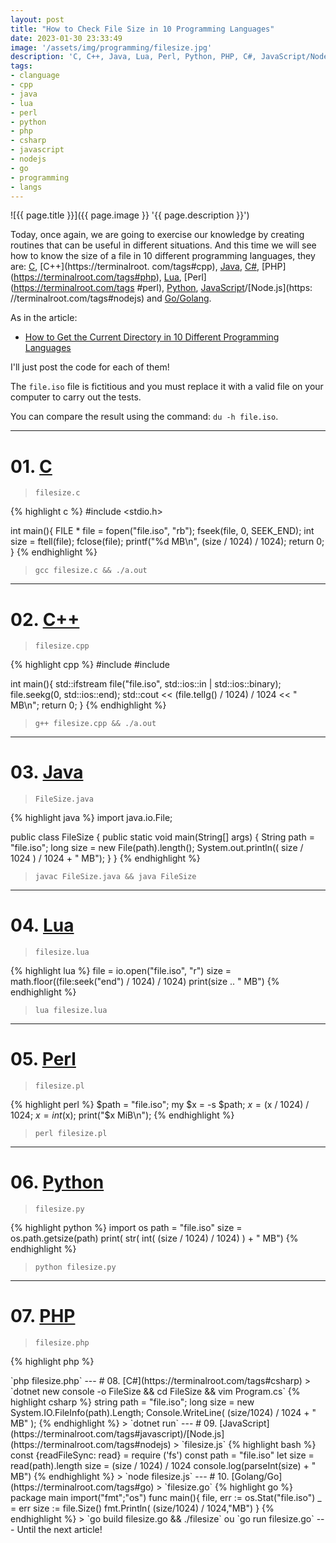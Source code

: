 ```yaml
---
layout: post
title: "How to Check File Size in 10 Programming Languages"
date: 2023-01-30 23:33:49
image: '/assets/img/programming/filesize.jpg'
description: 'C, C++, Java, Lua, Perl, Python, PHP, C#, JavaScript/Nodejs and Go.'
tags:
- clanguage
- cpp
- java
- lua
- perl
- python
- php
- csharp
- javascript
- nodejs
- go
- programming
- langs
---
```


![{{ page.title }}]({{ page.image }} '{{ page.description }}')

Today, once again, we are going to exercise our knowledge by creating routines that can be useful in different situations. And this time we will see how to know the size of a file in 10 different programming languages, they are: [C](https://terminalroot.com/tags#clanguage), [C++](https://terminalroot. com/tags#cpp), [Java](https://terminalroot.com/tags#java), [C#](https://terminalroot.com/tags#csharp), [PHP] (https://terminalroot.com/tags#php), [Lua](https://terminalroot.com/tags#lua), [Perl](https://terminalroot.com/tags #perl), [Python](https://terminalroot.com/tags#python), [JavaScript](https://terminalroot.com/tags#bash)/[Node.js](https: //terminalroot.com/tags#nodejs) and [Go/Golang](https://terminalroot.com/tags#go).

As in the article:
+ [How to Get the Current Directory in 10 Different Programming Languages](https://terminalroot.com/how-to-get-current-directory-in-10-programming-languages/)

I'll just post the code for each of them!

The `file.iso` file is fictitious and you must replace it with a valid file on your computer to carry out the tests.

You can compare the result using the command: `du -h file.iso`.

---

# 01. [C](https://terminalroot.com/tags#clanguage)
> `filesize.c`

{% highlight c %}
#include <stdio.h>

int main(){
  FILE * file = fopen("file.iso", "rb");
  fseek(file, 0, SEEK_END);
  int size = ftell(file);
  fclose(file);
  printf("%d MB\n", (size / 1024) / 1024);
  return 0;
}
{% endhighlight %}
> `gcc filesize.c && ./a.out`

---

# 02. [C++](https://terminalroot.com/tags#cpp)
> `filesize.cpp`

{% highlight cpp %}
#include <iostream>
#include <fstream>

int main(){
  std::ifstream file("file.iso", std::ios::in | std::ios::binary);
  file.seekg(0, std::ios::end);
  std::cout << (file.tellg() / 1024) / 1024 << " MB\n";
  return 0;
}
{% endhighlight %}
> `g++ filesize.cpp && ./a.out`

---

# 03. [Java](https://terminalroot.com/tags#java)
> `FileSize.java`

{% highlight java %}
import java.io.File;

public class FileSize {
  public static void main(String[] args) {
    String path = "file.iso";
    long size = new File(path).length();
    System.out.println(( size / 1024 ) / 1024 + " MB");
  }
}
{% endhighlight %}
> `javac FileSize.java && java FileSize`

---

# 04. [Lua](https://terminalroot.com/tags#lua)
> `filesize.lua`

{% highlight lua %}
file = io.open("file.iso", "r")
size = math.floor((file:seek("end") / 1024) / 1024)
print(size .. " MB")
{% endhighlight %}
> `lua filesize.lua`

---

# 05. [Perl](https://terminalroot.com/tags#perl)
> `filesize.pl`

{% highlight perl %}
$path = "file.iso";
my $x = -s $path;
$x = ($x / 1024) / 1024;
$x = int($x);
print("$x MiB\n");
{% endhighlight %}
> `perl filesize.pl`

---

# 06. [Python](https://terminalroot.com/tags#python)
> `filesize.py`

{% highlight python %}
import os
path = "file.iso"
size = os.path.getsize(path)
print( str( int( (size / 1024) / 1024) ) + " MB")
{% endhighlight %}
> `python filesize.py`

---

# 07. [PHP](https://terminalroot.com/tags#php)
> `filesize.php`

{% highlight php %}
<?php
$path = "file.iso";
$x = filesize($path) / 1024 / 1024; 
echo intval($x) . " MB\n";
{% endhighlight %}
> `php filesize.php`

---

# 08. [C#](https://terminalroot.com/tags#csharp)
> `dotnet new console -o FileSize && cd FileSize && vim Program.cs`

{% highlight csharp %}
string path = "file.iso";
long size = new System.IO.FileInfo(path).Length;
Console.WriteLine( (size/1024) / 1024 + " MB" );
{% endhighlight %}
> `dotnet run`

---

# 09. [JavaScript](https://terminalroot.com/tags#javascript)/[Node.js](https://terminalroot.com/tags#nodejs)
> `filesize.js`

{% highlight bash %}
const {readFileSync: read} = require ('fs')
const path = "file.iso"
let size = read(path).length
size = (size / 1024) / 1024
console.log(parseInt(size) + " MB")
{% endhighlight %}
> `node filesize.js`

---

# 10. [Golang/Go](https://terminalroot.com/tags#go)
> `filesize.go`

{% highlight go %}
package main

import("fmt";"os")

func main(){
  file, err := os.Stat("file.iso")
  _ = err
  size := file.Size()
  fmt.Println( (size/1024) / 1024,"MB")
}
{% endhighlight %}
> `go build filesize.go && ./filesize` ou `go run filesize.go`

---

Until the next article!


